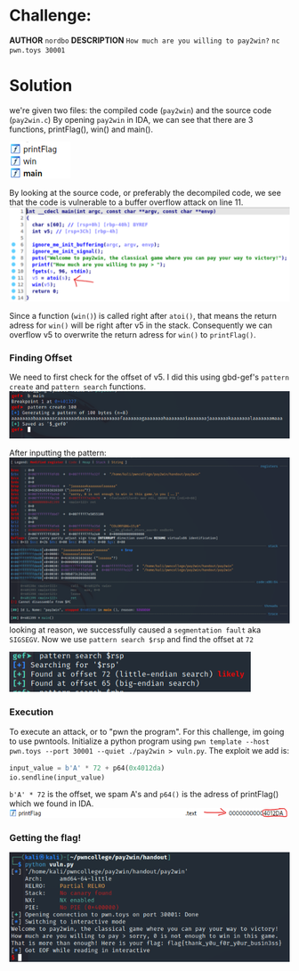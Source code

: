 # Challenge:

**AUTHOR**
`nordbo`
**DESCRIPTION**
`How much are you willing to pay2win?`
`nc pwn.toys 30001`

# Solution

we're given two files: the compiled code (`pay2win`) and the source code (`pay2win.c`)
By opening `pay2win` in IDA, we can see that there are 3 functions, printFlag(), win() and main().

![ida](./images/pay2win-ida_functions.png)

By looking at the source code, or preferably the decompiled code, we see that the code is vulnerable to a buffer overflow attack on line 11.
![ida](./images/pay2win-decompile.png)

Since a function (`win()`) is called right after `atoi()`, that means the return adress for `win()` will be right after v5 in the stack. Consequently we can overflow v5 to overwrite the return adress for `win()` to `printFlag()`.

### Finding Offset

We need to first check for the offset of v5. I did this using gbd-gef's `pattern create` and `pattern search` functions.
![ida](./images/pay2win-gef.png)

After inputting the pattern:
![ida](./images/pay2win-stack.png)
looking at reason, we successfully caused a `segmentation fault` aka `SIGSEGV`.
Now we use `pattern search $rsp` and find the offset at `72`

![ida](./images/pay2win-offset.png)

### Execution

To execute an attack, or to "pwn the program". For this challenge, im going to use pwntools. 
Initialize a python program using `pwn template --host pwn.toys --port 30001 --quiet ./pay2win > vuln.py`. The exploit we add is:
```py
input_value = b'A' * 72 + p64(0x4012da)
io.sendline(input_value)
```

`b'A' * 72` is the offset, we spam A's and `p64()` is the adress of printFlag() which we found in IDA.
![ida](./images/pay2win-printFlag.png)

### Getting the flag!

![ida](./images/pay2win-win.png)
